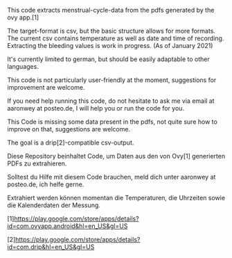 This code extracts menstrual-cycle-data from the pdfs
generated by the ovy app.[1]

The target-format is csv, but the basic structure allows for more
formats. The current csv contains 
temperature as well as date and time of recording. Extracting the bleeding values is
work in progress. (As of January 2021)

It's currently limited to german, but should be easily adaptable to 
other languages.

This code is not particularly user-friendly at the moment, suggestions for 
improvement are welcome.

If you need help running this code, do not hesitate to ask me via
email at aaronwey at posteo.de, I will help you or run the code for you.

This Code is missing some data present in the pdfs,
not quite sure how to improve on that, suggestions are welcome.

The goal is a drip[2]-compatible csv-output.

Diese Repository beinhaltet Code, um Daten aus den von Ovy[1] generierten PDFs
zu extrahieren.

Solltest du Hilfe mit diesem Code brauchen, meld dich unter aaronwey at posteo.de,
ich helfe gerne.

Extrahiert werden können momentan die Temperaturen, die Uhrzeiten sowie die Kalenderdaten
der Messung.

[1]https://play.google.com/store/apps/details?id=com.ovyapp.android&hl=en_US&gl=US

[2]https://play.google.com/store/apps/details?id=com.drip&hl=en_US&gl=US